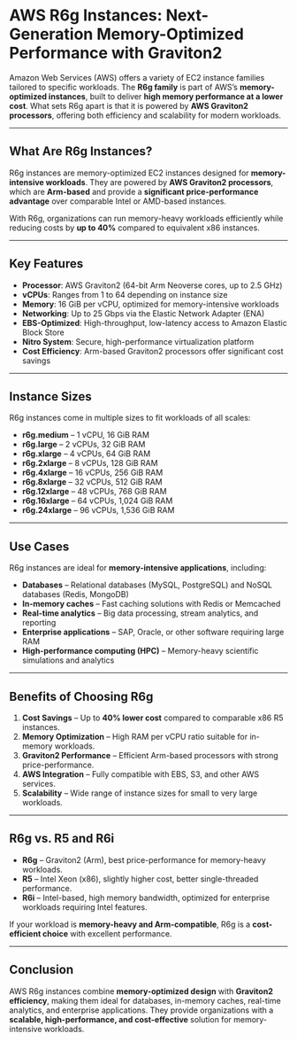 # AWS R6g Instances: Next-Generation Memory-Optimized Performance with Graviton2

Amazon Web Services (AWS) offers a variety of EC2 instance families tailored to specific workloads. The **R6g family** is part of AWS’s **memory-optimized instances**, built to deliver **high memory performance at a lower cost**. What sets R6g apart is that it is powered by **AWS Graviton2 processors**, offering both efficiency and scalability for modern workloads.

---

## What Are R6g Instances?

R6g instances are memory-optimized EC2 instances designed for **memory-intensive workloads**. They are powered by **AWS Graviton2 processors**, which are **Arm-based** and provide a **significant price-performance advantage** over comparable Intel or AMD-based instances.

With R6g, organizations can run memory-heavy workloads efficiently while reducing costs by **up to 40%** compared to equivalent x86 instances.

---

## Key Features

* **Processor**: AWS Graviton2 (64-bit Arm Neoverse cores, up to 2.5 GHz)
* **vCPUs**: Ranges from 1 to 64 depending on instance size
* **Memory**: 16 GiB per vCPU, optimized for memory-intensive workloads
* **Networking**: Up to 25 Gbps via the Elastic Network Adapter (ENA)
* **EBS-Optimized**: High-throughput, low-latency access to Amazon Elastic Block Store
* **Nitro System**: Secure, high-performance virtualization platform
* **Cost Efficiency**: Arm-based Graviton2 processors offer significant cost savings

---

## Instance Sizes

R6g instances come in multiple sizes to fit workloads of all scales:

* **r6g.medium** – 1 vCPU, 16 GiB RAM
* **r6g.large** – 2 vCPUs, 32 GiB RAM
* **r6g.xlarge** – 4 vCPUs, 64 GiB RAM
* **r6g.2xlarge** – 8 vCPUs, 128 GiB RAM
* **r6g.4xlarge** – 16 vCPUs, 256 GiB RAM
* **r6g.8xlarge** – 32 vCPUs, 512 GiB RAM
* **r6g.12xlarge** – 48 vCPUs, 768 GiB RAM
* **r6g.16xlarge** – 64 vCPUs, 1,024 GiB RAM
* **r6g.24xlarge** – 96 vCPUs, 1,536 GiB RAM

---

## Use Cases

R6g instances are ideal for **memory-intensive applications**, including:

* **Databases** – Relational databases (MySQL, PostgreSQL) and NoSQL databases (Redis, MongoDB)
* **In-memory caches** – Fast caching solutions with Redis or Memcached
* **Real-time analytics** – Big data processing, stream analytics, and reporting
* **Enterprise applications** – SAP, Oracle, or other software requiring large RAM
* **High-performance computing (HPC)** – Memory-heavy scientific simulations and analytics

---

## Benefits of Choosing R6g

1. **Cost Savings** – Up to **40% lower cost** compared to comparable x86 R5 instances.
2. **Memory Optimization** – High RAM per vCPU ratio suitable for in-memory workloads.
3. **Graviton2 Performance** – Efficient Arm-based processors with strong price-performance.
4. **AWS Integration** – Fully compatible with EBS, S3, and other AWS services.
5. **Scalability** – Wide range of instance sizes for small to very large workloads.

---

## R6g vs. R5 and R6i

* **R6g** – Graviton2 (Arm), best price-performance for memory-heavy workloads.
* **R5** – Intel Xeon (x86), slightly higher cost, better single-threaded performance.
* **R6i** – Intel-based, high memory bandwidth, optimized for enterprise workloads requiring Intel features.

If your workload is **memory-heavy and Arm-compatible**, R6g is a **cost-efficient choice** with excellent performance.

---

## Conclusion

AWS R6g instances combine **memory-optimized design** with **Graviton2 efficiency**, making them ideal for databases, in-memory caches, real-time analytics, and enterprise applications. They provide organizations with a **scalable, high-performance, and cost-effective** solution for memory-intensive workloads.
